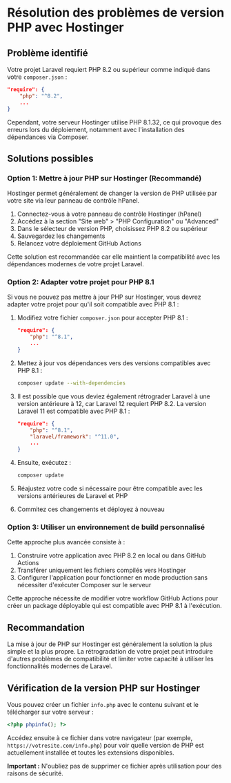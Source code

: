 # Résolution des problèmes de version PHP avec Hostinger

## Problème identifié

Votre projet Laravel requiert PHP 8.2 ou supérieur comme indiqué dans votre `composer.json` :

```json
"require": {
    "php": "^8.2",
    ...
}
```

Cependant, votre serveur Hostinger utilise PHP 8.1.32, ce qui provoque des erreurs lors du déploiement, notamment avec l'installation des dépendances via Composer.

## Solutions possibles

### Option 1: Mettre à jour PHP sur Hostinger (Recommandé)

Hostinger permet généralement de changer la version de PHP utilisée par votre site via leur panneau de contrôle hPanel.

1. Connectez-vous à votre panneau de contrôle Hostinger (hPanel)
2. Accédez à la section "Site web" > "PHP Configuration" ou "Advanced"
3. Dans le sélecteur de version PHP, choisissez PHP 8.2 ou supérieur
4. Sauvegardez les changements
5. Relancez votre déploiement GitHub Actions

Cette solution est recommandée car elle maintient la compatibilité avec les dépendances modernes de votre projet Laravel.

### Option 2: Adapter votre projet pour PHP 8.1

Si vous ne pouvez pas mettre à jour PHP sur Hostinger, vous devrez adapter votre projet pour qu'il soit compatible avec PHP 8.1 :

1. Modifiez votre fichier `composer.json` pour accepter PHP 8.1 :

    ```json
    "require": {
        "php": "^8.1",
        ...
    }
    ```

2. Mettez à jour vos dépendances vers des versions compatibles avec PHP 8.1 :

    ```bash
    composer update --with-dependencies
    ```

3. Il est possible que vous deviez également rétrograder Laravel à une version antérieure à 12, car Laravel 12 requiert PHP 8.2. La version Laravel 11 est compatible avec PHP 8.1 :

    ```json
    "require": {
        "php": "^8.1",
        "laravel/framework": "^11.0",
        ...
    }
    ```

4. Ensuite, exécutez :

    ```bash
    composer update
    ```

5. Réajustez votre code si nécessaire pour être compatible avec les versions antérieures de Laravel et PHP

6. Commitez ces changements et déployez à nouveau

### Option 3: Utiliser un environnement de build personnalisé

Cette approche plus avancée consiste à :

1. Construire votre application avec PHP 8.2 en local ou dans GitHub Actions
2. Transférer uniquement les fichiers compilés vers Hostinger
3. Configurer l'application pour fonctionner en mode production sans nécessiter d'exécuter Composer sur le serveur

Cette approche nécessite de modifier votre workflow GitHub Actions pour créer un package déployable qui est compatible avec PHP 8.1 à l'exécution.

## Recommandation

La mise à jour de PHP sur Hostinger est généralement la solution la plus simple et la plus propre. La rétrogradation de votre projet peut introduire d'autres problèmes de compatibilité et limiter votre capacité à utiliser les fonctionnalités modernes de Laravel.

## Vérification de la version PHP sur Hostinger

Vous pouvez créer un fichier `info.php` avec le contenu suivant et le télécharger sur votre serveur :

```php
<?php phpinfo(); ?>
```

Accédez ensuite à ce fichier dans votre navigateur (par exemple, `https://votresite.com/info.php`) pour voir quelle version de PHP est actuellement installée et toutes les extensions disponibles.

**Important :** N'oubliez pas de supprimer ce fichier après utilisation pour des raisons de sécurité.
